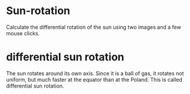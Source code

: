 # Sun-rotation
Calculate the differential rotation of the sun using two images and a few mouse clicks.

# differential sun rotation
The sun rotates around its own axis. Since it is a ball of gas, it rotates
not uniform, but much faster at the equator than at the
Poland. This is called differential sun rotation.
